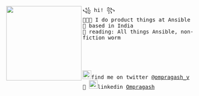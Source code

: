 <img align="left" width="200" src="https://i.postimg.cc/qqtYd08r/daftpunktocat-guy.gif"> <samp> ꧁ hi! ꧂<br>
  👨🏻‍💻 I do product things at Ansible <br> 
  🌁 based in India <br>
  📖 reading: All things Ansible, non-fiction worm <br> 
<br><br><br><br><br>
<samp><img src="https://img.icons8.com/color/2x/twitter.png" width="23">find
me on twitter [@ompragash_v](https://www.twitter.com/ompragash_v) 💭
<samp><img src="https://img.icons8.com/color/2x/linkedin.png" width="23">linkedin [Ompragash](https://www.linkedin.com/in/ompragash/) 




